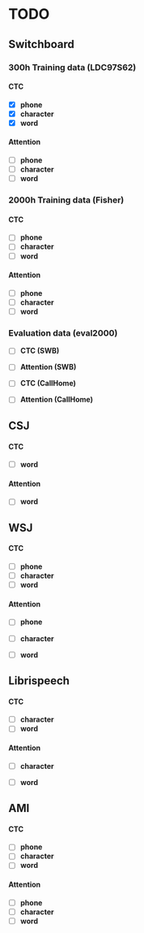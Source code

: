 # TODO
## Switchboard
### 300h Training data (LDC97S62)
#### CTC
- [x] **phone**
- [x] **character**
- [x] **word**

#### Attention
- [ ] **phone**
- [ ] **character**
- [ ] **word**

### 2000h Training data (Fisher)
#### CTC
- [ ] **phone**
- [ ] **character**
- [ ] **word**

#### Attention
- [ ] **phone**
- [ ] **character**
- [ ] **word**

### Evaluation data (eval2000)
- [ ] **CTC (SWB)**
- [ ] **Attention (SWB)**
- [ ] **CTC (CallHome)**
- [ ] **Attention (CallHome)**


## CSJ
#### CTC
- [ ] **word**

#### Attention
- [ ] **word**


## WSJ
#### CTC
- [ ] **phone**
- [ ] **character**
- [ ] **word**

#### Attention
- [ ] **phone**
- [ ] **character**
- [ ] **word**


## Librispeech
#### CTC
- [ ] **character**
- [ ] **word**

#### Attention
- [ ] **character**
- [ ] **word**


## AMI
#### CTC
- [ ] **phone**
- [ ] **character**
- [ ] **word**

#### Attention
- [ ] **phone**
- [ ] **character**
- [ ] **word**

